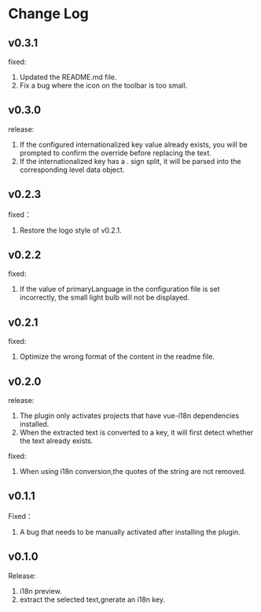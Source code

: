 # Change Log

## v0.3.1
fixed:
1. Updated the README.md file.
2. Fix a bug where the icon on the toolbar is too small.

## v0.3.0  
release:  
1. If the configured internationalized key value already exists, you will be prompted to confirm the override before replacing the text.
2. If the internationalized key has a . sign split, it will be parsed into the corresponding level data object.

## v0.2.3
fixed：
1. Restore the logo style of v0.2.1.

## v0.2.2
fixed:
1. If the value of primaryLanguage in the configuration file is set incorrectly, the small light bulb will not be displayed.

## v0.2.1
fixed:
1. Optimize the wrong format of the content in the readme file.

## v0.2.0
release:
1. The plugin only activates projects that have vue-i18n dependencies installed.
2. When the extracted text is converted to a key, it will first detect whether the text already exists.

fixed:
1. When using i18n conversion,the quotes of the string are not removed.

## v0.1.1
Fixed：  
1. A bug that needs to be manually activated after installing the plugin.

## v0.1.0  
Release:  
1. i18n preview.   
2. extract the selected text,gnerate an i18n key.